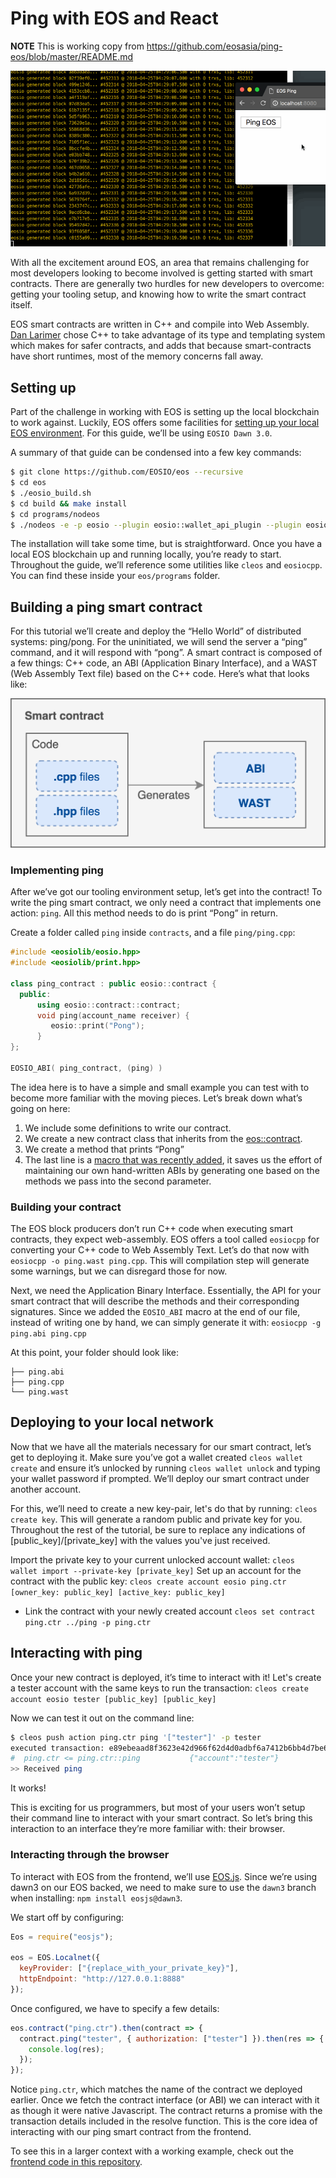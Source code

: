 # Ping with EOS and React

**NOTE** This is working copy from https://github.com/eosasia/ping-eos/blob/master/README.md

![Example gif](./example.gif)

With all the excitement around EOS, an area that remains challenging for most developers looking to become involved is getting started with smart contracts. There are generally two hurdles for new developers to overcome: getting your tooling setup, and knowing how to write the smart contract itself.

EOS smart contracts are written in C++ and compile into Web Assembly. [Dan Larimer](https://steemit.com/eos/@dan/eos-example-exchange-contract-and-benefits-of-c) chose C++ to take advantage of its type and templating system which makes for safer contracts, and adds that because smart-contracts have short runtimes, most of the memory concerns fall away.

## Setting up

Part of the challenge in working with EOS is setting up the local blockchain to work against. Luckily, EOS offers some facilities for [setting up your local EOS environment](https://github.com/EOSIO/eos/wiki/Local-Environment#getting-the-code). For this guide, we’ll be using `EOSIO Dawn 3.0`.

A summary of that guide can be condensed into a few key commands:

```bash
$ git clone https://github.com/EOSIO/eos --recursive
$ cd eos
$ ./eosio_build.sh
$ cd build && make install
$ cd programs/nodeos
$ ./nodeos -e -p eosio --plugin eosio::wallet_api_plugin --plugin eosio::chain_api_plugin --plugin eosio::account_history_api_plugin --access-control-allow-origin=*
```

The installation will take some time, but is straightforward. Once you have a local EOS blockchain up and running locally, you’re ready to start. Throughout the guide, we’ll reference some utilities like `cleos` and `eosiocpp`. You can find these inside your `eos/programs` folder.

## Building a ping smart contract

For this tutorial we’ll create and deploy the “Hello World” of distributed systems: ping/pong. For the uninitiated, we will send the server a “ping” command, and it will respond with “pong”. A smart contract is composed of a few things: C++ code, an ABI (Application Binary Interface), and a WAST (Web Assembly Text file) based on the C++ code. Here’s what that looks like:

![Code graph diagram](./diagram.png)

### Implementing ping

After we’ve got our tooling environment setup, let’s get into the contract! To write the ping smart contract, we only need a contract that implements one action: `ping`. All this method needs to do is print “Pong” in return.

Create a folder called `ping` inside `contracts`, and a file `ping/ping.cpp`:

```c++
#include <eosiolib/eosio.hpp>
#include <eosiolib/print.hpp>

class ping_contract : public eosio::contract {
  public:
      using eosio::contract::contract;
      void ping(account_name receiver) {
         eosio::print("Pong");
      }
};

EOSIO_ABI( ping_contract, (ping) )
```

The idea here is to have a simple and small example you can test with to become more familiar with the moving pieces. Let’s break down what’s going on here:

1.  We include some definitions to write our contract.
2.  We create a new contract class that inherits from the [eos::contract](https://github.com/EOSIO/eos/blob/8425ff88a7f712c7df46b979de0e6e7de512f569/contracts/eosiolib/contract.hpp).
3.  We create a method that prints “Pong”
4.  The last line is a [macro that was recently added](https://github.com/EOSIO/eos/pull/2051), it saves us the effort of maintaining our own hand-written ABIs by generating one based on the methods we pass into the second parameter.

### Building your contract

The EOS block producers don’t run C++ code when executing smart contracts, they expect web-assembly. EOS offers a tool called `eosiocpp` for converting your C++ code to Web Assembly Text. Let’s do that now with
`eosiocpp -o ping.wast ping.cpp`. This will compilation step will generate some warnings, but we can disregard those for now.

Next, we need the Application Binary Interface. Essentially, the API for your smart contract that will describe the methods and their corresponding signatures. Since we added the `EOSIO_ABI` macro at the end of our file, instead of writing one by hand, we can simply generate it with: `eosiocpp -g ping.abi ping.cpp`

At this point, your folder should look like:

```
├── ping.abi
├── ping.cpp
└── ping.wast
```

## Deploying to your local network

Now that we have all the materials necessary for our smart contract, let’s get to deploying it. Make sure you’ve got a wallet created `cleos wallet create` and ensure it’s unlocked by running `cleos wallet unlock` and typing your wallet password if prompted. We’ll deploy our smart contract under another account.

For this, we’ll need to create a new key-pair, let's do that by running: `cleos create key`. This will generate a random public and private key for you. Throughout the rest of the tutorial, be sure to replace any indications of [public_key]/[private_key] with the values you've just received.

Import the private key to your current unlocked account wallet: `cleos wallet import --private-key [private_key]`
Set up an account for the contract with the public key: `cleos create account eosio ping.ctr [owner_key: public_key] [active_key: public_key]`

- Link the contract with your newly created account `cleos set contract ping.ctr ../ping -p ping.ctr`

## Interacting with ping

Once your new contract is deployed, it’s time to interact with it! Let's create a tester account with the same keys to run the transaction: `cleos create account eosio tester [public_key] [public_key]`

Now we can test it out on the command line:

```bash
$ cleos push action ping.ctr ping '["tester"]' -p tester
executed transaction: e89ebeaad8f3623e42d966f62d4d0adbf6a7412b6bb4d7be61f04a22d3cd485e  232 bytes  102400 cycles
#  ping.ctr <= ping.ctr::ping           {"account":"tester"}
>> Received ping
```

It works!

This is exciting for us programmers, but most of your users won’t setup their command line to interact with your smart contract. So let’s bring this interaction to an interface they’re more familiar with: their browser.

### Interacting through the browser

To interact with EOS from the frontend, we’ll use [EOS.js](https://github.com/EOSIO/eosjs). Since we’re using dawn3 on our EOS backed, we need to make sure to use the `dawn3` branch when installing: `npm install eosjs@dawn3`.

We start off by configuring:

```javascript
Eos = require("eosjs");

eos = EOS.Localnet({
  keyProvider: ["{replace_with_your_private_key}"],
  httpEndpoint: "http://127.0.0.1:8888"
});
```

Once configured, we have to specify a few details:

```javascript
eos.contract("ping.ctr").then(contract => {
  contract.ping("tester", { authorization: ["tester"] }).then(res => {
    console.log(res);
  });
});
```

Notice `ping.ctr`, which matches the name of the contract we deployed earlier. Once we fetch the contract interface (or ABI) we can interact with it as though it were native Javascript. The contract returns a promise with the transaction details included in the resolve function. This is the core idea of interacting with our ping smart contract from the frontend.

To see this in a larger context with a working example, check out the [frontend code in this repository](https://github.com/tylerdiaz/ping-eos/tree/master/frontend).
